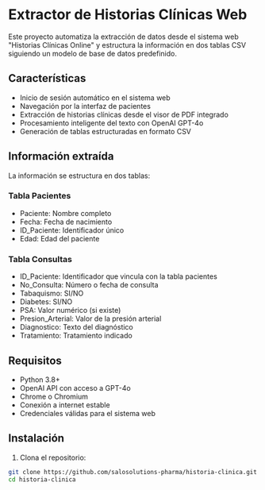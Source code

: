 # Extractor de Historias Clínicas Web

Este proyecto automatiza la extracción de datos desde el sistema web "Historias Clínicas Online" y estructura la información en dos tablas CSV siguiendo un modelo de base de datos predefinido.

## Características

- Inicio de sesión automático en el sistema web
- Navegación por la interfaz de pacientes
- Extracción de historias clínicas desde el visor de PDF integrado
- Procesamiento inteligente del texto con OpenAI GPT-4o
- Generación de tablas estructuradas en formato CSV

## Información extraída

La información se estructura en dos tablas:

### Tabla Pacientes
- Paciente: Nombre completo
- Fecha: Fecha de nacimiento
- ID_Paciente: Identificador único 
- Edad: Edad del paciente

### Tabla Consultas
- ID_Paciente: Identificador que vincula con la tabla pacientes
- No_Consulta: Número o fecha de consulta
- Tabaquismo: SI/NO
- Diabetes: SI/NO
- PSA: Valor numérico (si existe)
- Presion_Arterial: Valor de la presión arterial
- Diagnostico: Texto del diagnóstico
- Tratamiento: Tratamiento indicado

## Requisitos

- Python 3.8+
- OpenAI API con acceso a GPT-4o
- Chrome o Chromium
- Conexión a internet estable
- Credenciales válidas para el sistema web

## Instalación

1. Clona el repositorio:
```bash
git clone https://github.com/salosolutions-pharma/historia-clinica.git
cd historia-clinica
